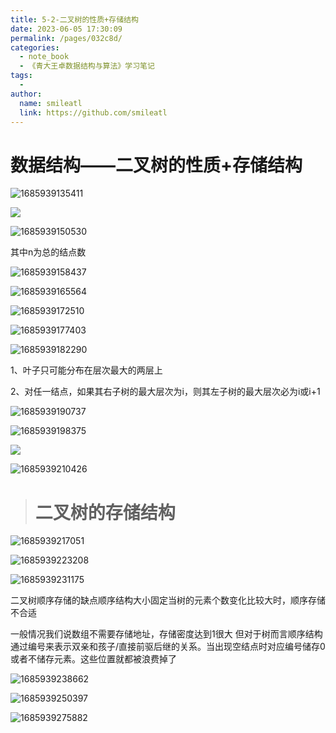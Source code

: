 ```yaml
---
title: 5-2-二叉树的性质+存储结构
date: 2023-06-05 17:30:09
permalink: /pages/032c8d/
categories:
  - note_book
  - 《青大王卓数据结构与算法》学习笔记
tags:
  - 
author: 
  name: smileatl
  link: https://github.com/smileatl
---
```

数据结构——二叉树的性质+存储结构
=================

![1685939135411](/assets/1685939135411.png)

![](/assets/1685939143838.png)

![1685939150530](/assets/1685939150530.png)

其中n为总的结点数

![1685939158437](/assets/1685939158437.png)

![1685939165564](/assets/1685939165564.png)

![1685939172510](/assets/1685939172510.png)

![1685939177403](/assets/1685939177403.png)

![1685939182290](/assets/1685939182290.png)

1、叶子只可能分布在层次最大的两层上

2、对任一结点，如果其右子树的最大层次为i，则其左子树的最大层次必为i或i+1

![1685939190737](/assets/1685939190737.png)

![1685939198375](/assets/1685939198375.png)

![](/assets/1685939205286.png)

![1685939210426](/assets/1685939210426.png)

> 二叉树的存储结构
> ========

![1685939217051](/assets/1685939217051.png)

![1685939223208](/assets/1685939223208.png)

![1685939231175](/assets/1685939231175.png)

二叉树顺序存储的缺点顺序结构大小固定当树的元素个数变化比较大时，顺序存储不合适

一般情况我们说数组不需要存储地址，存储密度达到1很大 但对于树而言顺序结构通过编号来表示双亲和孩子/直接前驱后继的关系。当出现空结点时对应编号储存0或者不储存元素。这些位置就都被浪费掉了

![1685939238662](/assets/1685939238662.png)

![1685939250397](/assets/1685939250397.png)

![1685939275882](/assets/1685939275882.png)

  
